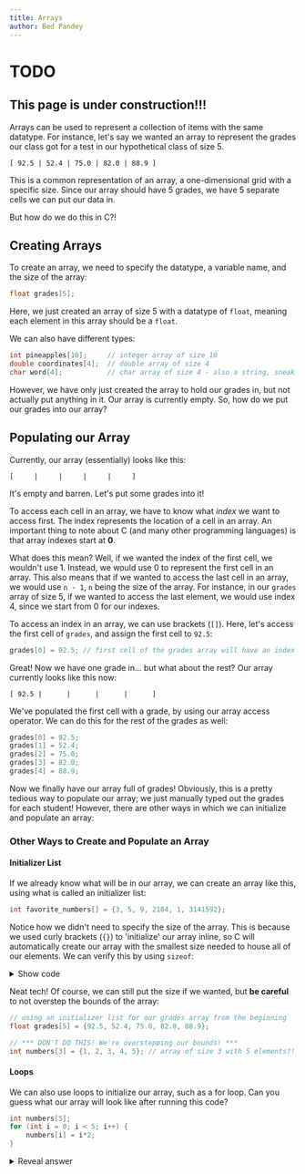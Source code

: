 ```yaml
---
title: Arrays
author: Bed Pandey
---
```


<h1>TODO</h1>
<h2>This page is under construction!!!</h2>

Arrays can be used to represent a collection of items with the same datatype. For instance, let's say we wanted an array to represent the grades our class got for a test in our hypothetical class of size 5.

`[ 92.5 | 52.4 | 75.0 | 82.0 | 88.9 ]`

This is a common representation of an array, a one-dimensional grid with a specific size. Since our array should have 5 grades, we have 5 separate cells we can put our data in.

But how do we do this in C?!

## Creating Arrays
To create an array, we need to specify the datatype, a variable name, and the size of the array:

```c
float grades[5];
```
Here, we just created an array of size 5 with a datatype of `float`, meaning each element in this array should be a `float`. 

We can also have different types:

```c
int pineapples[10];     // integer array of size 10
double coordinates[4];  // double array of size 4
char word[4];           // char array of size 4 - also a string, sneak peak!
```

However, we have only just created the array to hold our grades in, but not actually put anything in it. Our array is currently empty. So, how do we put our grades into our array?

## Populating our Array
Currently, our array (essentially) looks like this:

`[     |     |     |     |     ]`

It's empty and barren. Let's put some grades into it!

To access each cell in an array, we have to know what _index_ we want to access first. The index represents the location of a cell in an array. An important thing to note about C (and many other programming languages) is that array indexes start at **0**.

What does this mean? Well, if we wanted the index of the first cell, we wouldn't use 1. Instead, we would use 0 to represent the first cell in an array. This also means that if we wanted to access the last cell in an array, we would use `n - 1`, `n` being the size of the array. For instance, in our `grades` array of size 5, if we wanted to access the last element, we would use index 4, since we start from 0 for our indexes.

To access an index in an array, we can use brackets (`[]`).
Here, let's access the first cell of `grades`, and assign the first cell to `92.5`:

```c
grades[0] = 92.5; // first cell of the grades array will have an index of 0
```

Great! Now we have one grade in... but what about the rest?
Our array currently looks like this now:

`[ 92.5 |      |      |      |      ]`

We've populated the first cell with a grade, by using our array access operator. We can do this for the rest of the grades as well:

```c
grades[0] = 92.5;
grades[1] = 52.4;
grades[2] = 75.0;
grades[3] = 82.0;
grades[4] = 88.9;
```

Now we finally have our array full of grades! Obviously, this is a pretty tedious way to populate our array; we just manually typed out the grades for each student! However, there are other ways in which we can initialize and populate an array:

### Other Ways to Create and Populate an Array

#### Initializer List
If we already know what will be in our array, we can create an array like this, using what is called an initializer list:
```c
int favorite_numbers[] = {3, 5, 9, 2184, 1, 3141592};
```
Notice how we didn't need to specify the size of the array. This is because we used curly brackets (`{}`) to 'initialize' our array inline, so C will automatically create our array with the smallest size needed to house all of our elements. We can verify this by using `sizeof`:

<details>
<summary>Show code</summary>

```c
#include <stdio.h>
int main(void) {
    // array of integers, with 6 numbers inside of it:
	int favorite_numbers[] = {3, 5, 9, 2184, 1, 3141592};
    // use sizeof to calculate the size of the array:
    // you don't need to know how this works for now,
    // but just know that this formula will give us the size of our array
	int array_size = sizeof(favorite_numbers) / sizeof(int);
	printf("length of the array: %d\n", array_size);
	return 0;
}
```
```
$ ./a.out
length of the array: 6
```
</details>

Neat tech! Of course, we can still put the size if we wanted, but **be careful** to not overstep the bounds of the array:
```c
// using an initializer list for our grades array from the beginning
float grades[5] = {92.5, 52.4, 75.0, 82.0, 88.9};

// *** DON'T DO THIS! We're overstepping our bounds! ***
int numbers[3] = {1, 2, 3, 4, 5}; // array of size 3 with 5 elements?! uh oh...
```

#### Loops
We can also use loops to initialize our array, such as a for loop. Can you guess what our array will look like after running this code?

```c
int numbers[5];
for (int i = 0; i < 5; i++) {
    numbers[i] = i*2;
}
```
<details>
<summary>Reveal answer</summary>
`[  0  |  2  |  4  |  6  |  8  ]`
</details>

